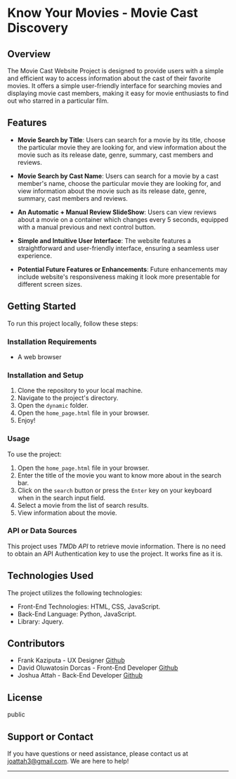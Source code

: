 # Know Your Movies - Movie Cast Discovery

## Overview

The Movie Cast Website Project is designed to provide users with a simple and efficient way to access information about the cast of their favorite movies. It offers a simple user-friendly interface for searching movies and displaying movie cast members, making it easy for movie enthusiasts to find out who starred in a particular film.

## Features

- **Movie Search by Title**: Users can search for a movie by its title, choose the particular movie they are looking for, and view information about the movie such as its release date, genre, summary, cast members and reviews.

- **Movie Search by Cast Name**: Users can search for a movie by a cast member's name, choose the particular movie they are looking for, and view information about the movie such as its release date, genre, summary, cast members and reviews.

- **An Automatic + Manual Review SlideShow**: Users can view reviews about a movie on a container which changes every 5 seconds, equipped with a manual previous and next control button.

- **Simple and Intuitive User Interface**: The website features a straightforward and user-friendly interface, ensuring a seamless user experience.

- **Potential Future Features or Enhancements**: Future enhancements may include website's responsiveness making it look more presentable for different screen sizes.

## Getting Started

To run this project locally, follow these steps:

### Installation Requirements

- A web browser

### Installation and Setup

1. Clone the repository to your local machine.
2. Navigate to the project's directory.
3. Open the `dynamic` folder.
4. Open the `home_page.html` file in your browser.
5. Enjoy!

### Usage

To use the project:

1. Open the `home_page.html` file in your browser.
2. Enter the title of the movie you want to know more about in the search bar.
3. Click on the `search` button or press the `Enter` key on your keyboard when in the search input field.
4. Select a movie from the list of search results.
4. View information about the movie.

### API or Data Sources

This project uses _TMDb API_ to retrieve movie information. There is no need to obtain an API Authentication key to use the project. It works fine as it is.

## Technologies Used

The project utilizes the following technologies:

- Front-End Technologies: HTML, CSS, JavaScript.
- Back-End Language: Python, JavaScript.
- Library: Jquery.

## Contributors

- Frank Kaziputa - UX Designer [Github](https://github.com/madalafk)
- David Oluwatosin Dorcas - Front-End Developer [Github](https://github.com/iamoluwafisayo)
- Joshua Attah - Back-End Developer [Github](https://github.com/JoGMG)

## License

public

## Support or Contact

If you have questions or need assistance, please contact us at joattah3@gmail.com. We are here to help!

---
